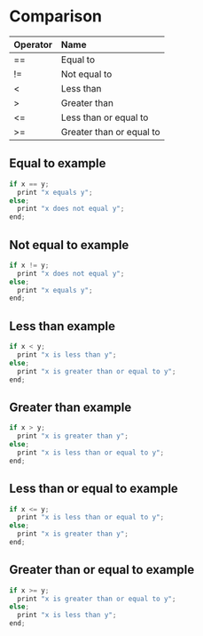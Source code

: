 # Comparison

| Operator | Name                    |
|:---------|:------------------------|
|==        |Equal to                 |
|!=        |Not equal to             |
|<         |Less than                |
|>         |Greater than             |
|<=        |Less than or equal to    |
|>=        |Greater than or equal to |

## Equal to example

```cpp
if x == y;
  print "x equals y";
else; 
  print "x does not equal y";
end;
```

## Not equal to example

```cpp
if x != y;
  print "x does not equal y";
else; 
  print "x equals y";
end;
```

## Less than example

```cpp
if x < y;
  print "x is less than y";
else; 
  print "x is greater than or equal to y";
end;
```

## Greater than example

```cpp
if x > y;
  print "x is greater than y";
else; 
  print "x is less than or equal to y";
end;
```

## Less than or equal to example

```cpp
if x <= y;
  print "x is less than or equal to y";
else; 
  print "x is greater than y";
end;
```

## Greater than or equal to example

```cpp
if x >= y;
  print "x is greater than or equal to y";
else; 
  print "x is less than y";
end;
```
